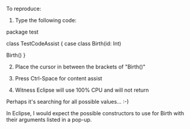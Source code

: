 To reproduce:

1. Type the following code:

package test

class TestCodeAssist {
  case class Birth(id: Int)

  Birth()
}

2. Place the cursor in between the brackets of "Birth()"

3. Press Ctrl-Space for content assist

4. Witness Eclipse will use 100% CPU and will not return

Perhaps it's searching for all possible values... :-)

In Eclipse, I would expect the possible constructors to use for Birth with their arguments listed in a pop-up.

